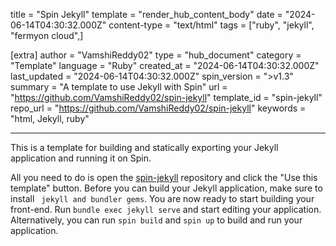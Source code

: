 title = "Spin Jekyll"
template = "render_hub_content_body"
date = "2024-06-14T04:30:32.000Z"
content-type = "text/html"
tags = ["ruby", "jekyll", "fermyon cloud",]

[extra]
author = "VamshiReddy02"
type = "hub_document"
category = "Template"
language = "Ruby"
created_at = "2024-06-14T04:30:32.000Z"
last_updated = "2024-06-14T04:30:32.000Z"
spin_version = ">v1.3"
summary =  "A template to use Jekyll with Spin"
url = "https://github.com/VamshiReddy02/spin-jekyll"
template_id = "spin-jekyll"
repo_url = "https://github.com/VamshiReddy02/spin-jekyll"
keywords = "html, Jekyll, ruby"

---

This is a template for building and statically exporting your Jekyll application and running it on Spin.

All you need to do is open the [spin-jekyll](https://github.com/VamshiReddy02/spin-jekyll) repository and click the "Use this template" button. Before you can build your Jekyll application, make sure to install ` jekyll and bundler gems`. You are now ready to start building your front-end. Run `bundle exec jekyll serve` and start editing your application. Alternatively, you can run `spin build` and `spin up` to build and run your application.